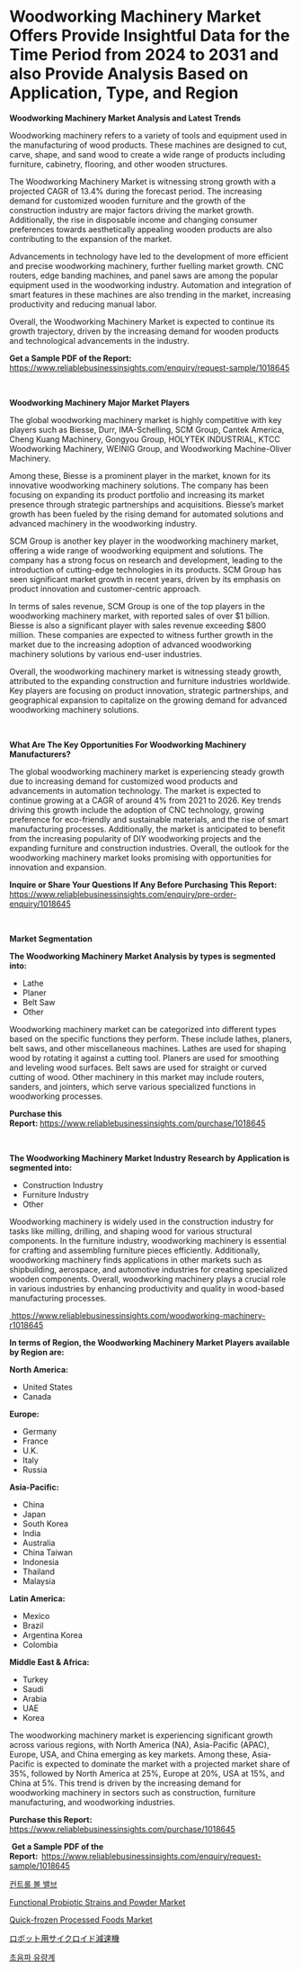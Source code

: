 <p><h1>Woodworking Machinery Market Offers Provide Insightful Data for the Time Period from 2024 to 2031 and also Provide Analysis Based on Application, Type, and Region</h1></p><p><strong>Woodworking Machinery Market Analysis and Latest Trends</strong></p>
<p><p>Woodworking machinery refers to a variety of tools and equipment used in the manufacturing of wood products. These machines are designed to cut, carve, shape, and sand wood to create a wide range of products including furniture, cabinetry, flooring, and other wooden structures.</p><p>The Woodworking Machinery Market is witnessing strong growth with a projected CAGR of 13.4% during the forecast period. The increasing demand for customized wooden furniture and the growth of the construction industry are major factors driving the market growth. Additionally, the rise in disposable income and changing consumer preferences towards aesthetically appealing wooden products are also contributing to the expansion of the market.</p><p>Advancements in technology have led to the development of more efficient and precise woodworking machinery, further fuelling market growth. CNC routers, edge banding machines, and panel saws are among the popular equipment used in the woodworking industry. Automation and integration of smart features in these machines are also trending in the market, increasing productivity and reducing manual labor.</p><p>Overall, the Woodworking Machinery Market is expected to continue its growth trajectory, driven by the increasing demand for wooden products and technological advancements in the industry.</p></p>
<p><strong>Get a Sample PDF of the Report:&nbsp;</strong> <a href="https://www.reliablebusinessinsights.com/enquiry/request-sample/1018645">https://www.reliablebusinessinsights.com/enquiry/request-sample/1018645</a></p>
<p>&nbsp;</p>
<p><strong>Woodworking Machinery Major Market Players</strong></p>
<p><p>The global woodworking machinery market is highly competitive with key players such as Biesse, Durr, IMA-Schelling, SCM Group, Cantek America, Cheng Kuang Machinery, Gongyou Group, HOLYTEK INDUSTRIAL, KTCC Woodworking Machinery, WEINIG Group, and Woodworking Machine-Oliver Machinery. </p><p>Among these, Biesse is a prominent player in the market, known for its innovative woodworking machinery solutions. The company has been focusing on expanding its product portfolio and increasing its market presence through strategic partnerships and acquisitions. Biesse’s market growth has been fueled by the rising demand for automated solutions and advanced machinery in the woodworking industry.</p><p>SCM Group is another key player in the woodworking machinery market, offering a wide range of woodworking equipment and solutions. The company has a strong focus on research and development, leading to the introduction of cutting-edge technologies in its products. SCM Group has seen significant market growth in recent years, driven by its emphasis on product innovation and customer-centric approach.</p><p>In terms of sales revenue, SCM Group is one of the top players in the woodworking machinery market, with reported sales of over $1 billion. Biesse is also a significant player with sales revenue exceeding $800 million. These companies are expected to witness further growth in the market due to the increasing adoption of advanced woodworking machinery solutions by various end-user industries.</p><p>Overall, the woodworking machinery market is witnessing steady growth, attributed to the expanding construction and furniture industries worldwide. Key players are focusing on product innovation, strategic partnerships, and geographical expansion to capitalize on the growing demand for advanced woodworking machinery solutions.</p></p>
<p>&nbsp;</p>
<p><strong>What Are The Key Opportunities For Woodworking Machinery Manufacturers?</strong></p>
<p><p>The global woodworking machinery market is experiencing steady growth due to increasing demand for customized wood products and advancements in automation technology. The market is expected to continue growing at a CAGR of around 4% from 2021 to 2026. Key trends driving this growth include the adoption of CNC technology, growing preference for eco-friendly and sustainable materials, and the rise of smart manufacturing processes. Additionally, the market is anticipated to benefit from the increasing popularity of DIY woodworking projects and the expanding furniture and construction industries. Overall, the outlook for the woodworking machinery market looks promising with opportunities for innovation and expansion.</p></p>
<p><strong>Inquire or Share Your Questions If Any Before Purchasing This Report:</strong> <a href="https://www.reliablebusinessinsights.com/enquiry/pre-order-enquiry/1018645">https://www.reliablebusinessinsights.com/enquiry/pre-order-enquiry/1018645</a></p>
<p>&nbsp;</p>
<p><strong>Market Segmentation</strong></p>
<p><strong>The Woodworking Machinery Market Analysis by types is segmented into:</strong></p>
<p><ul><li>Lathe</li><li>Planer</li><li>Belt Saw</li><li>Other</li></ul></p>
<p><p>Woodworking machinery market can be categorized into different types based on the specific functions they perform. These include lathes, planers, belt saws, and other miscellaneous machines. Lathes are used for shaping wood by rotating it against a cutting tool. Planers are used for smoothing and leveling wood surfaces. Belt saws are used for straight or curved cutting of wood. Other machinery in this market may include routers, sanders, and jointers, which serve various specialized functions in woodworking processes.</p></p>
<p><strong>Purchase this Report:&nbsp;</strong><a href="https://www.reliablebusinessinsights.com/purchase/1018645">https://www.reliablebusinessinsights.com/purchase/1018645</a></p>
<p>&nbsp;</p>
<p><strong>The Woodworking Machinery Market Industry Research by Application is segmented into:</strong></p>
<p><ul><li>Construction Industry</li><li>Furniture Industry</li><li>Other</li></ul></p>
<p><p>Woodworking machinery is widely used in the construction industry for tasks like milling, drilling, and shaping wood for various structural components. In the furniture industry, woodworking machinery is essential for crafting and assembling furniture pieces efficiently. Additionally, woodworking machinery finds applications in other markets such as shipbuilding, aerospace, and automotive industries for creating specialized wooden components. Overall, woodworking machinery plays a crucial role in various industries by enhancing productivity and quality in wood-based manufacturing processes.</p></p>
<p><a href="https://www.reliablebusinessinsights.com/woodworking-machinery-r1018645">&nbsp;https://www.reliablebusinessinsights.com/woodworking-machinery-r1018645</a></p>
<p><strong>In terms of Region, the Woodworking Machinery Market Players available by Region are:</strong></p>
<p>
    <p> <strong> North America: </strong>
        <ul>
            <li>United States</li>
            <li>Canada</li>
        </ul>
        </p> 
    <p> <strong> Europe: </strong>
        <ul>
            <li>Germany</li>
            <li>France</li>
            <li>U.K.</li>
            <li>Italy</li>
            <li>Russia</li>
        </ul>
        </p> 
    <p> <strong> Asia-Pacific: </strong>
        <ul>
            <li>China</li>
            <li>Japan</li>
            <li>South Korea</li>
            <li>India</li>
            <li>Australia</li>
            <li>China Taiwan</li>
            <li>Indonesia</li>
            <li>Thailand</li>
            <li>Malaysia</li>
        </ul>
        </p> 
    <p> <strong> Latin America: </strong>
        <ul>
            <li>Mexico</li>
            <li>Brazil</li>
            <li>Argentina Korea</li>
            <li>Colombia</li>
        </ul>
        </p> 
    <p> <strong> Middle East & Africa: </strong>
        <ul>
            <li>Turkey</li>
            <li>Saudi</li>
            <li>Arabia</li>
            <li>UAE</li>
            <li>Korea</li>
        </ul>
    </p>
    </p>
<p><p>The woodworking machinery market is experiencing significant growth across various regions, with North America (NA), Asia-Pacific (APAC), Europe, USA, and China emerging as key markets. Among these, Asia-Pacific is expected to dominate the market with a projected market share of 35%, followed by North America at 25%, Europe at 20%, USA at 15%, and China at 5%. This trend is driven by the increasing demand for woodworking machinery in sectors such as construction, furniture manufacturing, and woodworking industries.</p></p>
<p><strong>Purchase this Report: </strong><a href="https://www.reliablebusinessinsights.com/purchase/1018645">https://www.reliablebusinessinsights.com/purchase/1018645</a></p>
<p>&nbsp;<strong>Get a Sample PDF of the Report:&nbsp;&nbsp;</strong><a href="https://www.reliablebusinessinsights.com/enquiry/request-sample/1018645">https://www.reliablebusinessinsights.com/enquiry/request-sample/1018645</a></p>
<p><strong></strong></p>
<p><p><a href="https://medium.com/@axintepreda1/%EA%B8%80%EB%A1%9C%EB%B2%8C-%EC%A0%9C%EC%96%B4-%EB%B3%BC-%EB%B0%B8%EB%B8%8C-%EC%8B%9C%EC%9E%A5%EC%9D%80-%EC%A0%9C%ED%92%88-%EC%9C%A0%ED%98%95-%EC%9D%91%EC%9A%A9-%EB%B6%84%EC%95%BC-%EC%A7%80%EC%97%AD-%EB%B0%8F-%ED%9A%8C%EC%82%AC%EB%B3%84%EB%A1%9C-%EC%84%B8%EB%B6%84%ED%99%94%EB%90%98%EC%96%B4-%EC%9E%88%EC%8A%B5%EB%8B%88%EB%8B%A4-%EC%82%B0%EC%97%85-%EC%84%B8%EA%B7%B8%EB%A8%BC%ED%8A%B8-%EC%A0%84%EB%A7%9D-%EC%8B%9C%EC%9E%A5-%ED%8F%89%EA%B0%80-%EA%B2%BD%EC%9F%81-%EC%83%81%ED%99%A9-%ED%8A%B8%EB%A0%8C%EB%93%9C-%EB%B0%8F-%EC%98%88%EC%B8%A1-2024-91fc93abad0d">컨트롤 볼 밸브</a></p><p><a href="https://github.com/ctanaka235/Market-Research-Report-List-1/blob/main/functional-probiotic-strains-and-powder-market.md">Functional Probiotic Strains and Powder Market</a></p><p><a href="https://github.com/fkhcgcyl33/Market-Research-Report-List-1/blob/main/quick-frozen-processed-foods-market.md">Quick-frozen Processed Foods Market</a></p><p><a href="https://medium.com/@bl2501989/%E3%83%AD%E3%83%9C%E3%83%83%E3%83%88%E5%90%91%E3%81%91%E3%82%B5%E3%82%A4%E3%82%AF%E3%83%AD%E3%82%A4%E3%83%89%E6%B8%9B%E9%80%9F%E6%A9%9F%E3%81%AE%E5%B8%82%E5%A0%B4%E3%82%B7%E3%82%A7%E3%82%A2%E3%81%A8%E7%AB%B6%E4%BA%89%E3%81%AE%E6%99%AF%E8%A6%B3%E3%81%AB%E3%81%A4%E3%81%84%E3%81%A6-2024%E5%B9%B4%E3%81%8B%E3%82%892031%E5%B9%B4%E3%81%BE%E3%81%A7%E3%81%AE%E6%9C%9F%E9%96%93%E3%81%AB%E9%96%A2%E3%81%99%E3%82%8B%E6%B4%9E%E5%AF%9F-2f454d8c4c38">ロボット用サイクロイド減速機</a></p><p><a href="https://medium.com/@dayanarunolfsdottir/%EC%9A%B8%ED%8A%B8%EB%9D%BC%EC%86%8C%EB%8B%89-%EC%9C%A0%EB%9F%89%EA%B3%84-%EC%82%B0%EC%97%85%EC%97%90-%EB%8C%80%ED%95%9C-%ED%86%B5%EC%B0%B0-2031%EB%85%84%EA%B9%8C%EC%A7%80%EC%9D%98-%EC%8B%9C%EC%9E%A5-%EC%9E%AC%EC%A0%95-%EC%83%81%ED%83%9C-%EC%8B%9C%EC%9E%A5-%EA%B7%9C%EB%AA%A8-%EB%B0%8F-%EC%88%98%EC%9D%B5-%EB%B6%84%EC%84%9D-023debe6e84c">초음파 유량계</a></p></p>